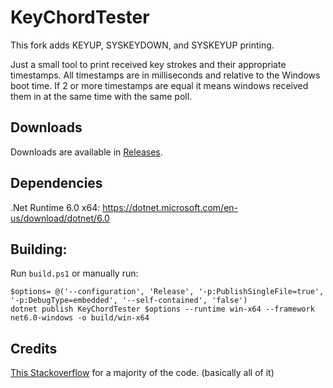 ﻿# KeyChordTester

This fork adds KEYUP, SYSKEYDOWN, and SYSKEYUP printing.

Just a small tool to print received key strokes and their appropriate timestamps.
All timestamps are in milliseconds and relative to the Windows boot time.
If 2 or more timestamps are equal it means windows received them in at the same time with the same poll.

## Downloads

Downloads are available in [Releases](https://github.com/Kuuuube/KeyChordTester/releases).

## Dependencies

.Net Runtime 6.0 x64: https://dotnet.microsoft.com/en-us/download/dotnet/6.0

## Building:

Run `build.ps1` or manually run:

```
$options= @('--configuration', 'Release', '-p:PublishSingleFile=true', '-p:DebugType=embedded', '--self-contained', 'false')
dotnet publish KeyChordTester $options --runtime win-x64 --framework net6.0-windows -o build/win-x64
```

## Credits
[This Stackoverflow](https://stackoverflow.com/questions/604410/global-keyboard-capture-in-c-sharp-application) for a majority of the code. (basically all of it)